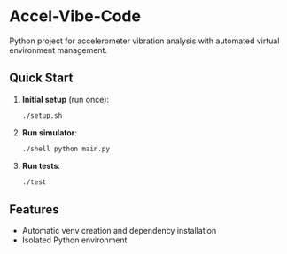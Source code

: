 # Accel-Vibe-Code

Python project for accelerometer vibration analysis with automated virtual environment management.

## Quick Start

1. **Initial setup** (run once):
   ```bash
   ./setup.sh
   ```

2. **Run simulator**:
   ```bash
   ./shell python main.py
   ```

3. **Run tests**:
   ```bash
   ./test
   ```

## Features

- Automatic venv creation and dependency installation
- Isolated Python environment
